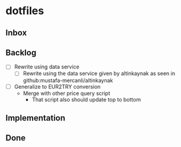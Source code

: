 # dotfiles

## Inbox

## Backlog

- [ ] Rewrite using data service
  - [ ] Rewrite using the data service given by altinkaynak as seen in
        github:mustafa-mercanli/altinkaynak
- [ ] Generalize to EUR2TRY conversion
  - Merge with other price query script
    - That script also should update top to bottom

## Implementation

## Done
